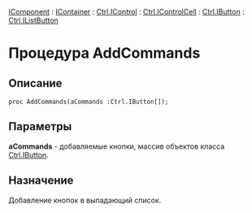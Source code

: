 ﻿---
Link: .Ctrl.IListButton.@AddCommands
---

[IComponent](topic:Com.Custom.ComClasses.IComponent.Default) :
[IContainer](topic:Com.Custom.ComClasses.IContainer.Default) :
[Ctrl.IControl](topic:Com.Custom.ComClasses.Ctrl.IControl.Default) :
[Ctrl.IControlCell](topic:Com.Custom.ComClasses.Ctrl.IControlCell.Default) :
[Ctrl.IButton](topic:Com.Custom.ComClasses.Ctrl.IButton.Default) :
[Ctrl.IListButton](Default)

# Процедура AddCommands

## Описание

    proc AddCommands(aCommands :Ctrl.IButton[]);

## Параметры

**aCommands** - добавляемые кнопки, массив объектов класса [Ctrl.IButton](topic:.Custom.ComClasses.Ctrl.IButton.Default).

## Назначение

Добавление кнопок в выпадающий список.